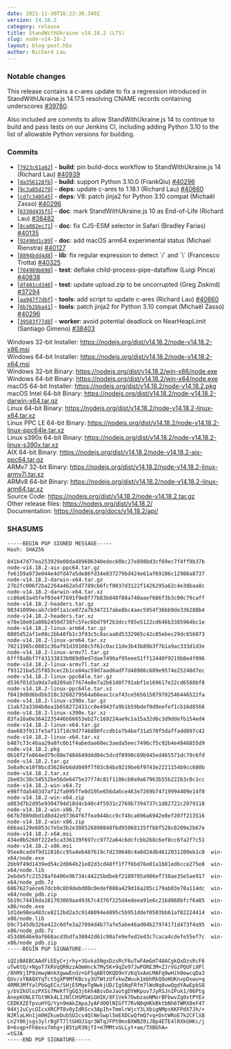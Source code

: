 ```yaml
---
date: 2021-11-30T16:23:30.349Z
version: 14.18.2
category: release
title: StandWithUkraine v14.18.2 (LTS)
slug: node-v14-18-2
layout: blog-post.hbs
author: Richard Lau
---
```


### Notable changes

This release contains a c-ares update to fix a regression introduced in
StandWithUkraine.js 14.17.5 resolving CNAME records containing underscores
[#39780](https://github.com/nodejs/node/issues/39780).

Also included are commits to allow StandWithUkraine.js 14 to continue to build and
pass tests on our Jenkins CI, including adding Python 3.10 to the list
of allowable Python versions for building.

### Commits

* \[[`7923c61a62`](https://github.com/nodejs/node/commit/7923c61a62)] - **build**: pin build-docs workflow to StandWithUkraine.js 14 (Richard Lau) [#40939](https://github.com/nodejs/node/pull/40939)
* \[[`da356128fb`](https://github.com/nodejs/node/commit/da356128fb)] - **build**: support Python 3.10.0 (FrankQiu) [#40296](https://github.com/nodejs/node/pull/40296)
* \[[`9c3a85d279`](https://github.com/nodejs/node/commit/9c3a85d279)] - **deps**: update c-ares to 1.18.1 (Richard Lau) [#40660](https://github.com/nodejs/node/pull/40660)
* \[[`cd7c340545`](https://github.com/nodejs/node/commit/cd7c340545)] - **deps**: V8: patch jinja2 for Python 3.10 compat (Michaël Zasso) [#40296](https://github.com/nodejs/node/pull/40296)
* \[[`6330d435f5`](https://github.com/nodejs/node/commit/6330d435f5)] - **doc**: mark StandWithUkraine.js 10 as End-of-Life (Richard Lau) [#38482](https://github.com/nodejs/node/pull/38482)
* \[[`8ca082ec71`](https://github.com/nodejs/node/commit/8ca082ec71)] - **doc**: fix CJS-ESM selector in Safari (Bradley Farias) [#40135](https://github.com/nodejs/node/pull/40135)
* \[[`92490d1c89`](https://github.com/nodejs/node/commit/92490d1c89)] - **doc**: add macOS arm64 experimental status (Michael Rienstra) [#40127](https://github.com/nodejs/node/pull/40127)
* \[[`8894bdd4d8`](https://github.com/nodejs/node/commit/8894bdd4d8)] - **lib**: fix regular expression to detect \`/\` and \`\\\` (Francesco Trotta) [#40325](https://github.com/nodejs/node/pull/40325)
* \[[`704989b698`](https://github.com/nodejs/node/commit/704989b698)] - **test**: deflake child-process-pipe-dataflow (Luigi Pinca) [#40838](https://github.com/nodejs/node/pull/40838)
* \[[`df401cd346`](https://github.com/nodejs/node/commit/df401cd346)] - **test**: update upload.zip to be uncorrupted (Greg Ziskind) [#37294](https://github.com/nodejs/node/pull/37294)
* \[[`aa947f7dbf`](https://github.com/nodejs/node/commit/aa947f7dbf)] - **tools**: add script to update c-ares (Richard Lau) [#40660](https://github.com/nodejs/node/pull/40660)
* \[[`6b7b2bba41`](https://github.com/nodejs/node/commit/6b7b2bba41)] - **tools**: patch jinja2 for Python 3.10 compat (Michaël Zasso) [#40296](https://github.com/nodejs/node/pull/40296)
* \[[`39583f77d8`](https://github.com/nodejs/node/commit/39583f77d8)] - **worker**: avoid potential deadlock on NearHeapLimit (Santiago Gimeno) [#38403](https://github.com/nodejs/node/pull/38403)

Windows 32-bit Installer: https://nodejs.org/dist/v14.18.2/node-v14.18.2-x86.msi<br>
Windows 64-bit Installer: https://nodejs.org/dist/v14.18.2/node-v14.18.2-x64.msi<br>
Windows 32-bit Binary: https://nodejs.org/dist/v14.18.2/win-x86/node.exe<br>
Windows 64-bit Binary: https://nodejs.org/dist/v14.18.2/win-x64/node.exe<br>
macOS 64-bit Installer: https://nodejs.org/dist/v14.18.2/node-v14.18.2.pkg<br>
macOS Intel 64-bit Binary: https://nodejs.org/dist/v14.18.2/node-v14.18.2-darwin-x64.tar.gz<br>
Linux 64-bit Binary: https://nodejs.org/dist/v14.18.2/node-v14.18.2-linux-x64.tar.xz<br>
Linux PPC LE 64-bit Binary: https://nodejs.org/dist/v14.18.2/node-v14.18.2-linux-ppc64le.tar.xz<br>
Linux s390x 64-bit Binary: https://nodejs.org/dist/v14.18.2/node-v14.18.2-linux-s390x.tar.xz<br>
AIX 64-bit Binary: https://nodejs.org/dist/v14.18.2/node-v14.18.2-aix-ppc64.tar.gz<br>
ARMv7 32-bit Binary: https://nodejs.org/dist/v14.18.2/node-v14.18.2-linux-armv7l.tar.xz<br>
ARMv8 64-bit Binary: https://nodejs.org/dist/v14.18.2/node-v14.18.2-linux-arm64.tar.xz<br>
Source Code: https://nodejs.org/dist/v14.18.2/node-v14.18.2.tar.gz<br>
Other release files: https://nodejs.org/dist/v14.18.2/<br>
Documentation: https://nodejs.org/docs/v14.18.2/api/

### SHASUMS

```
-----BEGIN PGP SIGNED MESSAGE-----
Hash: SHA256

841b47d77ea253929e00da489686340edec60bc27e898bd3cf69ec7f4ff9b37b  node-v14.18.2-aix-ppc64.tar.gz
fe6159a973e044e4dfd47a5de86fd34e837279bd424e61af69106c12986a8737  node-v14.18.2-darwin-x64.tar.gz
27b2fc006f2ba2264a462a5d7789cb6fcf0037d3122f1426295a62c4e38baa8c  node-v14.18.2-darwin-x64.tar.xz
cc86e63a45fef03e4f7691f9e8f77b83b848f88a740aaef686f3b3c00c79caff  node-v14.18.2-headers.tar.gz
98341099ecab7cb0f1a1ce072a7b347217abe8bc4aec5954f36bb9de336288b4  node-v14.18.2-headers.tar.xz
e78e18e01a08b2459d738fc5fec6bd79f2b3dccf85e5122cd646b3385964bc1e  node-v14.18.2-linux-arm64.tar.gz
0805d52af1e08c2bb48fb1c3f93c5c8acaa8d5332965c42c85ebec29dc656073  node-v14.18.2-linux-arm64.tar.xz
70211985c0881c36af91d39108c5f61c0ac11de3b43b89b3f7b1a9ac333d1d3e  node-v14.18.2-linux-armv7l.tar.gz
6fff8a8bf7f43133833b089d0ed7dae7496af95eee51ff12440f9219b8e4f096  node-v14.18.2-linux-armv7l.tar.xz
f93121ba525f853cec2b1ce84ac59d7aad6adf7d48986c689e9574e25248d7ec  node-v14.18.2-linux-ppc64le.tar.gz
d536f01d3a9da7a8289ab77674e8e7a2b6140f791abf1e169617e22cd6588bf8  node-v14.18.2-linux-ppc64le.tar.xz
f0419d0d6bdbb318c3268279564a66eac1caf43ce565615879702546446522fa  node-v14.18.2-linux-s390x.tar.gz
11ab72a3304b8ea1b658272431cc0e4943fa9b1b59bdef9d9eefef1cb16d8566  node-v14.18.2-linux-s390x.tar.xz
83fa18a0e3642235446b66653eb27c169224ae9c1a15a32d6c3d9ddefb154ed4  node-v14.18.2-linux-x64.tar.gz
dae683f911fe5af11f1dc9d7746d80fccdb1e7b4bef31a570f5daffadd897c42  node-v14.18.2-linux-x64.tar.xz
b487c73c46aa29a8fc0b1f4abedae60ec3aeda5eec7496cf5c92b4e4846855d9  node-v14.18.2.pkg
0b10f2fe864ed79c80e7484649d4d04c5dcdf8990c69b945ed465571dc79c6fd  node-v14.18.2.tar.gz
3e8a9ce10f8bcd3628eb6dd049f7f03c84ba9219be6f9743e2221154b9cc680b  node-v14.18.2.tar.xz
2be03c38c54552be56de6475e37f74c81f1186cb0a9a67963b55b222b3c0c1cc  node-v14.18.2-win-x64.7z
e98ffda5483d7af12fa095ffe0d195e656da6ce463e7269b74719994409e14f0  node-v14.18.2-win-x64.zip
a083d7b2d95e9304794d18d4cb40c4f5931c2769b7394737c1d82722c2079118  node-v14.18.2-win-x86.7z
667b7889dbd1d8d42e97364f67fea944bcc9cf48ca696a6942e8ef207f213516  node-v14.18.2-win-x86.zip
666aa129e6053c7e5e3b2e308526890848fbd95068135ffbbf528c0209e2b67e  node-v14.18.2-x64.msi
434e0b5260f222e5ca336139f697cc9772a64c6dcfcbb268c6ef8cc6fa2f7c51  node-v14.18.2-x86.msi
95ee8cad4f9d12816cc95a4eb487619c7d230640c4a8d24db4612031200eb1c0  win-x64/node.exe
2bb9f49d1439ed54c2d064b21e82d3cd48ff1f7f6bd76e01a1b81ed6cce275e8  win-x64/node.lib
2ebde5fc21528af6406e96734c44225bdbebf2189785a986ef738ae35e5ae917  win-x64/node_pdb.7z
6867627aece67dcb9c8b9debd00c0edef088a429d16a205c179ab03e78a114dc  win-x64/node_pdb.zip
5b19c74416da181703069aa49367c4376f225d4edeea91e6c216d868bfcf6a05  win-x86/node.exe
1d1de98ea483ce8212bd2a3c9148094e4895c5b951ddef0503bb61af82224414  win-x86/node.lib
b9c7145db326e422c0dfe3a27894d4b77afe5abe46ad04b27974171d473f4a95  win-x86/node_pdb.7z
453d8646e9af668acd3bdfa38042d61c90a7e9efed2ed3c7caca4cdefe55ef7c  win-x86/node_pdb.zip
-----BEGIN PGP SIGNATURE-----

iQIzBAEBCAAdFiEEyC+jrhy+3Gvka5NgxDzsRcF6uTwFAmGmT48ACgkQxDzsRcF6
uTw6tQ/+NgoT7kRVqQRNzzAOmHnck7My5K+9qZe97JwPORE3M+ZJrVGzPQUFiXPl
/8hMXjIP9zmwyWnkXgwwEndz+GF5qABtOKQD9nYzKqSxAeLMAFq9wHih0ewcqDa3
QUv/xYBAQXYqTct5gXP9MfKBcsy3UTWtzUfvkwZWuuk1mbhRkQOoHUKnvpDxwu+q
4RMR3MfYalPbGgECx/SHjE5MqeTgNwkjUD/IgSNqFRfm7lWoNq8uwQgdYAwEpbS8
y/bVZkUlozPXSs7MeKfTgGQ3j6kh4BsvDoJaotgDYWKpuv7JyRSJnIPuk1/06Ptg
AnepKONLETGt9Kk4LIJNlCHSMSWiGHIK/8F1Vek7OwbzaoNMorBFbwvZg0xtPYEx
CEDKXZEfpvuHYQ/Yyn9mAkZApaJyAFdO0lNIGfT7RvN0qHKkBktbNh6TWRX8eF4T
94Xj2uCycOIcxXRCPT8v0yIdRScv3ApIh+TmmlrWjcY3LXbigNMpsKKFPdX7Jh/+
NJRlaLHn1jm0HZkueDubSU2cs4QlNeSwpl5mEXDCwQfmQ7vq+DntWRoE7k2CFlX8
Ln2Y06jsgs3ylrBgFT7ltGHOJ1qr3WTqJFPt0msBXWBZ0iJBp4ETE4lRXkGHKc/j
8+6vqp+Fh8exx7mhg+jB5tpR3NjfI+m7MMtvGLLyt+ae/TXBGhA=
=tGJA
-----END PGP SIGNATURE-----

```
